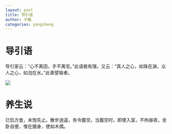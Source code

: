 ```yaml
---
layout: post
title: 导引语
author: 子瞻
categories: yangsheng
---
```

# 导引语
导引家云：“心不离田，手不离宅。”此语极有理。又云：“真人之心，如珠在渊，众人之心，如泡在水。”此善譬喻者。

![](http://www.kaiwind.com/culture/hot/201601/15/W020160115451773320944.jpg)

# 养生说
已饥方食，未饱先止。散步逍遥，务令腹空。当腹空时，即便入室，不拘昼夜，坐卧自便，惟在摄身，使如木偶。
